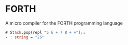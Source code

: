 # FORTH

A micro compiler for the FORTH programming language

```ocaml
# Stack.pop(repl "5 6 + 7 8 + +");;
- : string = "26"
```
